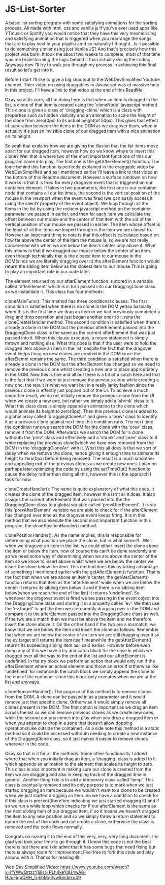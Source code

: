 # JS-List-Sorter
A basic list sorting program with some satisfying animations for the sorting process. All made with html, css and vanilla js
If you've ever used apps like YTmusic or Spotify you would notice that they have this very mesmerising and satisfying animation that is triggered when you rearrange the songs that are to play next in your playlist amd so naturally I thought...Is it possible to do something similar using just Vanilla JS? And that's precisely how this project was born. It took me about two weeks to complete, most of that time was me brainstorming the logic behind it than actually doing the coding. Anyways now I'll try to walk you through my process in achieving this final result so let's get into it.

Before I start I'll like to give a big shoutout to the WebDevSimplified Youtube channel. Thier video on using draggables in Javascript was of massive help in this project. I'll have a link to that video at the end of this ReadMe.

Okay so at its core, all I'm doing here is that when an item is dragged in the list, a clone of that item is created using the 'cloneNode' javascript method. This clone is given a class of 'dragging-clone' which is a class with properties such as hidden visibility and an animation to scale the height of the clone from zero(0px) to its actual height(of 50px). This gives that effect of seperation between the items in the DOM as we dragover them, when in actuality it's just an invisible clone of our dragged item with a nice animation on its height.

So yeah that explains how we are giving the illusion that the list items move apart for our dragged item, however how do we know where to insert this clone? Well that is where two of the most important functions of this our program come into play. The first one is the getAfterElement() function. The logic behind this function is perfectly explained in the draggable video by WebDevSimplified and as I mentioned earlier I'll leave a link to that video at the bottom of this Readme document. However a surface rundown on how it works is that it is fired for every dragover event that is triggered on our container element. It takes in two parameters, the first one is our container node that contains all our list itmes, the second is the vertical position of the mouse in the viewport when the event was fired (we can easily access it using the clientY property of the event object). We loop through all the items in the list by using the reducer javascript method on the container parameter we passed in earlier, and then for each item we calculate the offset between our mouse and the center of that item with the aid of the vertical position of our mouse we passed in earlier. The item whose offset is the least of all the items we looped through is the item we are closest to. However an important thing to note is that this offset is calculated based on how far above the center of the item the mouse is, so we are not really concerened with when we are below the item's center only above it. What this means is that if we dragged our mouse below the center of an item, even though technically that is the closest item to our mouse in the DOM(since we are literally dragging over it) the afterElement function would return the sibling item below as the closest item to our mouse.This is going to play an important role in our code later.


The element returned by our afterElement function is stored in a variable called 'afterElement' which is in turn passed into our DraggingClone class as we instantiate it. This class has four methods:

cloneMainFunc(): This method has three conditional clauses. The first condition is satisfied when there is no clone in the DOM yet(so basically when this is the first time we drag an item or we had previously completed a drag and drop operation and just began another one) so it runs the cloneCreateHandler method. The second condition is satisfied when there's already a clone in the DOM but the previous afterElement passed into the DraggingClone class is the same as the current afterElement that was just passed into it. When this clause executes, a return statement is simply thrown and nothing else. What this does is that if the user were to hold the dragged item above an item in the list, despite the fact that the dragover event keeps firing no new clones are created in the DOM since the afterElemnt remains the same. The third condition is satisfied when there is already a clone in the DOM but the afterElement has changed so we need to remove the previous clone whilst creating a new one to place appropriately in the DOM. Now this is fine and all but there is a bit of a catch here and that is the fact that if we were to just remove the previous clone while creating a new one, the result is what we want but in a really janky fashion since the previous clone is effectly just popped out of the UI. To achieve a much smoother result, we do not initially remove the previous clone from the UI when we create a new one, but rather we simply add a 'shrink' class to it. What this class does is simply append an animation to the clone which would animate its height to zero(0px). Then this previous clone is added to a global array called 'draggingCloneArr' and given a 'prev' class to identify it as a previous clone against next time this condition runs. The next time the condition runs we search the DOM for the clone with the 'prev' class, remove it from the DOM. Afterwards we search  the DOM for a clone withouth the 'prev' class and effectively add a 'shrink' and 'prev' class to it while replacing the previous clone(which we have now removed from the DOM) in the 'draggingCloneArr' with it. What this all does is that we sort of delay when we remove the clone, hence giving it enough time to animate its height to zero(0px) before being removed. The result is a much smoother and appealing exit of the previous clones as we create new ones. I plan on perhaps later optimizing the code by using the setTimeOut() function to cause the delay rather than doing all this, however this is the approach I took for now.

cloneCreateHandler(): The name is quite explanatory of what this does. It creates the clone of the dragged item, however this isn't all it does. It also assigns the current afterElement that was passed into the the DraggingClone class to a global variable called 'prevAfterElement'. It is via this 'prevAfterElement' variable we are able to check for if the afterElement has changed over time as the dragover event keeps firing. It is in this method that we also execute the second most important function in this program, the clonePositionHandler() method.

clonePositionHandler(): As the name implies, this is responsible for determining what position we place the clone, but in what sense?!...Well when we dragover an item in the list, we could either insert the clone above the item or below the item, now of course this can't be done randomly and so we need some way of determining when we are above the center of the item so we know to insert above whilst when we are below the center we insert the clone below the item. This method does this by taking advantage of something I mentioned earlier with the getAfterElement() function. That is the fact that when we are above an item's center, the getAterElement() function returns that item as the 'afterElement' while when we are below the center it returns its sibling item below it and if there is no sibling item below(when we reach the end of the list) it returns 'undefined'. So whenever the dragover event is fired we are passing in the event object into the DraggingClone class and storing it in a property called 'ev'. We then use the 'ev.target' to get the item we are curently dragging over in the DOM and compare it to the afterElement passed into the DraggingClone class as well. If the two are a match then we must be above the item and we therefore insert the clone above it. On the orther hand if the two are a mismatch, we know that we are below the item and insert the clone as follows. Remember that when we are below the center of an item we are still dragging over it so the ev.target still returns the item itself meanwhile the getAfterElement() returns its suceeding sibling item as I said earlier. However before even doing any of this we have a try and catch block for the case in which we dragged over all the way to the end of the list and our afterElement is undefined. In the try block we perform an action that would only run if the afterEleement where an actual element and throw an error if ortherwise like 'undefined' for instance.In the catch block we simply append the clone to the end of the container since this block only executes when we are at the list end anyways.

cloneRemoveHandler(): The purpose of this method is to remove clones from the DOM. A clone can be passed in as a parameter and it would remove just that specific clone. Ortherwise it would simply remove all clones present in the DOM. The first option is important as we drag an item across the list so we can remove previous clones as we create new ones, while the second options comes into play when you drop a dragged item or when you attempt to drop in a zone that doesn't allow dopping operations(Like outside the container). As a side note this method is a static method so it could be accessed withouth needing to create a new instance of the DraggingClone class, so it just makes it easier to remove clones wherever in the code.

Okay so that is it for all the methods. Some other functionality I added where that when you initially drag an item, a 'dragging' class is added to it which appends an animation to the element that scales its height to zero. This class is also important in making sure our clone is created from the item we are dragging and also in keeping track of the dragged itme in general. Another thing I do is to add a temporary class called 'temp'. This class is eventually removed and its only purpose is to mark when we just started dragging an item because we wouldn't want to a clone to be created when we just started dragging an item. So we have a condition to check for if this class is present(therefore indicating we just started dragging it) and if so we run a while loop which checks for if our afterElement is the same as the next sibling item of our dragged item, if so it means we haven't dragged the item to any new position and so we simply throw a return statement to ignore the rest of the code and not create a clone, ortherwise the class is removed and the code flows normally.

Congrats on making it to the end of this very, very, very long document. I'm glad you took your time to go through it. I know 
this code is not the best there is out there and I do admit that it has some bugs that need fixing but there is always room for improvement.Feel free to fork this code and play around with it. Thanks for reading 😁.


Web Dev Simplified Video: https://www.youtube.com/watch?v=jfYWwQrtzzY&list=PLh4keYqU4wA8-HJuFjguQHH_TqEbMq6yw&index=49
